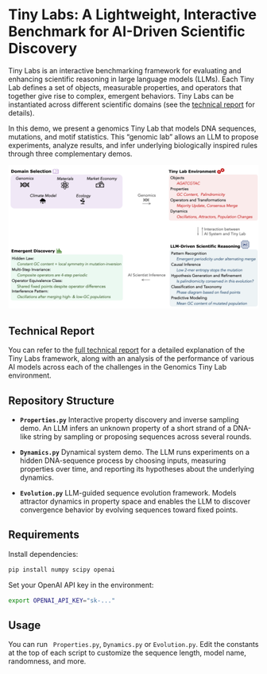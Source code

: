 # Tiny Labs: A Lightweight, Interactive Benchmark for AI-Driven Scientific Discovery

Tiny Labs is an interactive benchmarking framework for evaluating and enhancing scientific reasoning in large language models (LLMs). Each Tiny Lab defines a set of objects, measurable properties, and operators that together give rise to complex, emergent behaviors. Tiny Labs can be instantiated across different scientific domains (see the [technical report](./Technical_Report.pdf) for details).

In this demo, we present a genomics Tiny Lab that models DNA sequences, mutations, and motif statistics. This “genomic lab” allows an LLM to propose experiments, analyze results, and infer underlying biologically inspired rules through three complementary demos.


![Figure 1: Tiny Lab framework for probing scientific reasoning.](figure.png)


## Technical Report

You can refer to the [full technical report](./Technical_Report.pdf) for a detailed explanation of the Tiny Labs framework, along with an analysis of the performance of various AI models across each of the challenges in the Genomics Tiny Lab environment.

## Repository Structure

* **`Properties.py`**
Interactive property discovery and inverse sampling demo. An LLM infers an unknown property of a short strand of a DNA-like string by sampling or proposing sequences across several rounds.

* **`Dynamics.py`**
  Dynamical system demo. The LLM runs experiments on a hidden DNA-sequence process by choosing inputs, measuring properties over time, and reporting its hypotheses about the underlying dynamics.

* **`Evolution.py`**
LLM-guided sequence evolution framework. Models attractor dynamics in property space and enables the LLM to discover convergence behavior by evolving sequences toward fixed points.

## Requirements

Install dependencies:

```bash
pip install numpy scipy openai
```

Set your OpenAI API key in the environment:

```bash
export OPENAI_API_KEY="sk-..."
```


## Usage

You can run ``` Properties.py```, ```Dynamics.py``` or ```Evolution.py```. Edit the constants at the top of each script to customize the sequence length, model name, randomness, and more.